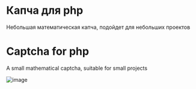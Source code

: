 # Капча для php

Небольшая математическая капча, подойдет для небольших проектов

# Captcha for php

A small mathematical captcha, suitable for small projects



![image](https://user-images.githubusercontent.com/89999325/156329936-8438d72a-40e2-42b3-82e2-0884cea51448.png)
